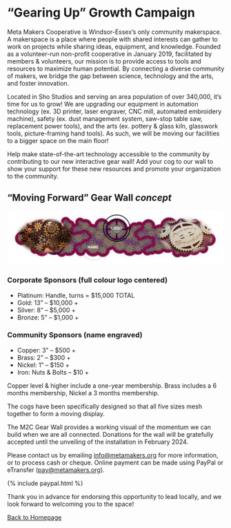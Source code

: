 # “Gearing Up” Growth Campaign

Meta Makers Cooperative is Windsor-Essex’s only community makerspace. A makerspace is a place
where people with shared interests can gather to work on projects while sharing ideas, equipment, and
knowledge. Founded as a volunteer-run non-profit cooperative in January 2019, facilitated by members &
volunteers, our mission is to provide access to tools and resources to maximize human potential. By
connecting a diverse community of makers, we bridge the gap between science, technology and the arts,
and foster innovation.

Located in Sho Studios and serving an area population of over 340,000, it’s time for us to grow! We are
upgrading our equipment in automation technology (ex. 3D printer, laser engraver, CNC mill, automated
embroidery machine), safety (ex. dust management system, saw-stop table saw, replacement power
tools), and the arts (ex. pottery & glass kiln, glasswork tools, picture-framing hand tools). As such, we will
be moving our facilities to a bigger space on the main floor!

Help make state-of-the-art technology accessible to the community by contributing to our new interactive
gear wall! Add your cog to our wall to show your support for these new resources and promote your
organization to the community.

## “Moving Forward” Gear Wall *concept*

![gearwall](/assets/images/gear-wall.png "Gear Wall Concept")

### Corporate Sponsors (full colour logo centered) 
- Platinum: Handle, turns = $15,000 TOTAL
- Gold: 13” – $10,000 +
- Silver: 8” – $5,000 +
- Bronze: 5” – $1,000 +

### Community Sponsors (name engraved)
- Copper: 3” – $500 +
- Brass: 2” – $300 +
- Nickel: 1” – $150 +
- Iron: Nuts & Bolts – $10 +

Copper level & higher include a one-year membership. Brass includes a 6 months membership, Nickel a
3 months membership.

The cogs have been specifically designed so that all five sizes mesh together to form a moving display.

The M2C Gear Wall provides a working visual of the momentum we can build when we are all connected.
Donations for the wall will be gratefully accepted until the unveiling of the installation in February 2024.

Please contact us by emailing [info@metamakers.org](mailto:info@metamakers.org) for more information, or to process cash or cheque. Online payment can be made
using PayPal or eTransfer ([pay@metamakers.org](mailto:pay@metamakers.org)).

{% include paypal.html %}

Thank you in advance for endorsing this opportunity to lead locally, and we look forward to welcoming
you to the space!

<a href="/" class="btn btn-primary">Back to Homepage</a>
